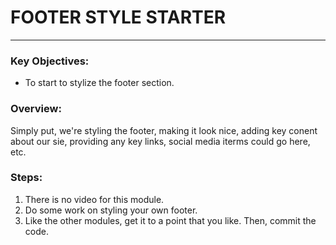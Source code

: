 # FOOTER STYLE STARTER
---

### Key Objectives:
* To start to stylize the footer section.

### Overview:
Simply put, we're styling the footer, making it look nice, adding key conent about our sie, providing any key links, social media iterms could go here, etc.

### Steps:
1. There is no video for this module.
2. Do some work on styling your own footer.
3. Like the other modules, get it to a point that you like. Then, commit the code.